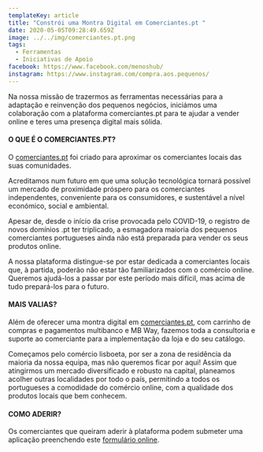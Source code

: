 ```yaml
---
templateKey: article
title: "Constrói uma Montra Digital em Comerciantes.pt "
date: 2020-05-05T09:28:49.659Z
image: ../../img/comerciantes.pt.png
tags:
  - Ferramentas
  - Iniciativas de Apoio
facebook: https://www.facebook.com/menoshub/
instagram: https://www.instagram.com/compra.aos.pequenos/
---
```

Na nossa missão de trazermos as ferramentas necessárias para a adaptação e reinvenção dos pequenos negócios, iniciámos uma colaboração com a plataforma comerciantes.pt para te ajudar a vender online e teres uma presença digital mais sólida.



#### O QUE É O COMERCIANTES.PT?

O [comerciantes.pt](https://comerciantes.pt/) foi criado para aproximar os comerciantes locais das suas comunidades.

Acreditamos num futuro em que uma solução tecnológica tornará possível um mercado de proximidade próspero para os comerciantes independentes, conveniente para os consumidores, e sustentável a nível económico, social e ambiental.

Apesar de, desde o início da crise provocada pelo COVID-19, o registro de novos domínios .pt ter triplicado, a esmagadora maioria dos pequenos comerciantes portugueses ainda não está preparada para vender os seus produtos online.

A nossa plataforma distingue-se por estar dedicada a comerciantes locais que, à partida, poderão não estar tão familiarizados com o comércio online. Queremos ajudá-los a passar por este período mais difícil, mas acima de tudo prepará-los para o futuro.



#### MAIS VALIAS?

Além de oferecer uma montra digital em [comerciantes.pt](https://comerciantes.pt/), com carrinho de compras e pagamentos multibanco e MB Way, fazemos toda a consultoria e suporte ao comerciante para a implementação da loja e do seu catálogo.

Começamos pelo comércio lisboeta, por ser a zona de residência da maioria da nossa equipa, mas não queremos ficar por aqui! Assim que atingirmos um mercado diversificado e robusto na capital, planeamos acolher outras localidades por todo o país, permitindo a todos os portugueses a comodidade do comércio online, com a qualidade dos produtos locais que bem conhecem. 



#### COMO ADERIR?

Os comerciantes que queiram aderir à plataforma podem submeter uma aplicação preenchendo este [formulário online](https://comerciantes.pt/pages/comerciantes).
